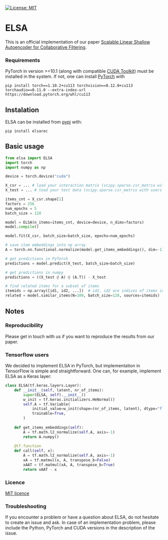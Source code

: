 [![License: MIT](https://img.shields.io/badge/License-MIT-yellow.svg)](https://opensource.org/licenses/MIT)

# ELSA

This is an official implementation of our paper [Scalable Linear Shallow Autoencoder for Collaborative Filtering](https://dl.acm.org/doi/10.1145/3523227.3551482).

### Requirements

PyTorch in version >=10.1 (along with compatible [CUDA Toolkit](https://developer.nvidia.com/cuda-downloads)) must be installed in the system. If not, one can install [PyTorch](https://pytorch.org/get-started/locally/) with 
```
pip install torch==1.10.2+cu113 torchvision==0.12.0+cu113 torchaudio==0.11.0 --extra-index-url https://download.pytorch.org/whl/cu113
```

## Instalation

ELSA can be installed from [pypi](https://pypi.org/project/elsarec/) with:

```
pip install elsarec
```

## Basic usage

```python
from elsa import ELSA
import torch
import numpy as np

device = torch.device("cuda")

X_csr = ... # load your interaction matrix (scipy.sparse.csr_matrix with users in rows and items in columns)
X_test = ... # load your test data (scipy.sparse.csr_matrix with users in rows and items in columns)

items_cnt = X_csr.shape[1]
factors = 256 
num_epochs = 5
batch_size = 128

model = ELSA(n_items=items_cnt, device=device, n_dims=factors)
model.compile()

model.fit(X_csr, batch_size=batch_size, epochs=num_epochs)

# save item embeddings into np array
A = torch.nn.functional.normalize(model.get_items_embeddings(), dim=-1).cpu().numpy()

# get predictions in PyTorch
predictions = model.predict(X_test, batch_size=batch_size)

# get predictions in numpy
predictions = ((X_test @ A) @ (A.T)) - X_test

# find related items for a subset of items
itemids = np.array([id1, id2, ...])  # id1, id2 are indices of items in the X_csr
related = model.similar_items(N=100, batch_size=128, sources=itemids)
```

## Notes

### Reproducibility

Please get in touch with us if you want to reproduce the results from our paper. 

### Tensorflow users

We decided to implement ELSA in PyTorch, but implementation in TensorFlow is simple and straightforward. One can, for example, implement ELSA as a Keras layer:

```python
class ELSA(tf.keras.layers.Layer):
    def __init__(self, latent, nr_of_items):
        super(ELSA, self).__init__()
        w_init = tf.keras.initializers.HeNormal()
        self.A = tf.Variable(
            initial_value=w_init(shape=(nr_of_items, latent), dtype="float32"),
            trainable=True,
        )
    
    def get_items_embeddings(self):
        A = tf.math.l2_normalize(self.A, axis=-1)
        return A.numpy()
    
    @tf.function
    def call(self, x):
        A = tf.math.l2_normalize(self.A, axis=-1)
        xA = tf.matmul(x, A, transpose_b=False)
        xAAT = tf.matmul(xA, A, transpose_b=True)
        return xAAT - x
```

### Licence
[MIT licence](https://github.com/recombee/ELSA/blob/main/LICENCE)

### Troubleshooting
If you encounter a problem or have a question about ELSA, do not hesitate to create an issue and ask. In case of an implementation problem, please include the Python, PyTorch and CUDA versions in the description of the issue.
